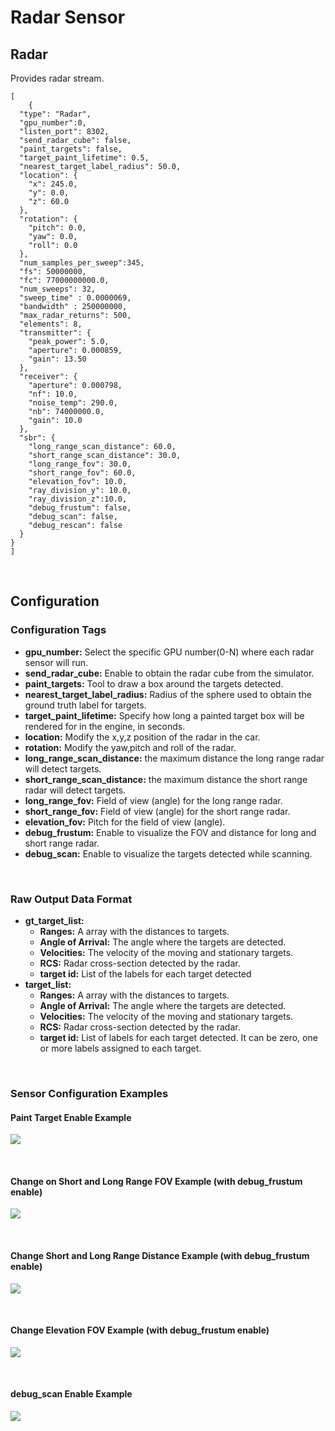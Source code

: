 # Radar Sensor

## Radar
Provides radar stream.

```
[
    {
  "type": "Radar",
  "gpu_number":0,
  "listen_port": 8302,
  "send_radar_cube": false,
  "paint_targets": false,
  "target_paint_lifetime": 0.5,
  "nearest_target_label_radius": 50.0,
  "location": {
    "x": 245.0,
    "y": 0.0,
    "z": 60.0
  },
  "rotation": {
    "pitch": 0.0,
    "yaw": 0.0,
    "roll": 0.0
  },
  "num_samples_per_sweep":345,
  "fs": 50000000,
  "fc": 77000000000.0,
  "num_sweeps": 32,
  "sweep_time" : 0.0000069,
  "bandwidth" : 250000000,
  "max_radar_returns": 500,
  "elements": 8,
  "transmitter": {
    "peak_power": 5.0,
    "aperture": 0.000859,
    "gain": 13.50
  },
  "receiver": {
    "aperture": 0.000798,
    "nf": 10.0,
    "noise_temp": 290.0,
    "nb": 74000000.0,
    "gain": 10.0
  },
  "sbr": {
    "long_range_scan_distance": 60.0,
    "short_range_scan_distance": 30.0,
    "long_range_fov": 30.0,
    "short_range_fov": 60.0,
    "elevation_fov": 10.0,
    "ray_division_y": 10.0,
    "ray_division_z":10.0,
    "debug_frustum": false,
    "debug_scan": false,
    "debug_rescan": false
  }
}
]
```
<p>&nbsp;</p>



## Configuration

### Configuration Tags

- **gpu_number:** Select the specific GPU number(0-N) where each radar sensor will run.
- **send_radar_cube:** Enable to obtain the radar cube from the simulator. 
- **paint_targets:** Tool to draw a box around the targets detected.
- **nearest_target_label_radius:** Radius of the sphere used to obtain the ground truth label for targets.
- **target_paint_lifetime:** Specify how long a painted target box will be rendered for in the engine, in seconds.
- **location:** Modify the x,y,z position of the radar in the car.
- **rotation:** Modify the yaw,pitch and roll of the radar.
- **long_range_scan_distance:** the maximum distance the long range radar will detect targets.
- **short_range_scan_distance:** the maximum distance the short range radar will detect targets.
- **long_range_fov:** Field of view (angle) for the long range radar.
- **short_range_fov:** Field of view (angle) for the short range radar.
- **elevation_fov:** Pitch for the field of view (angle).
- **debug_frustum:** Enable to visualize the FOV and distance for long and short range radar. 
- **debug_scan:** Enable to visualize the targets detected while scanning. 
<p>&nbsp;</p>



### Raw Output Data Format
- **gt_target_list:**
    - **Ranges:** A array with the distances to targets.
    - **Angle of Arrival:** The angle where the targets are detected.
    - **Velocities:** The velocity of the moving and stationary targets.
    - **RCS:** Radar cross-section detected by the radar. 
    - **target id:** List of the labels for each target detected
- **target_list:**
    - **Ranges:** A array with the distances to targets.
    - **Angle of Arrival:** The angle where the targets are detected.
    - **Velocities:** The velocity of the moving and stationary targets.
    - **RCS:** Radar cross-section detected by the radar. 
    - **target id:** List of labels for each target detected. It can be zero, one or more labels assigned to each target.
<p>&nbsp;</p>



### Sensor Configuration Examples

#### Paint Target Enable Example
<p class="img_container">
<img class="lg_img" src="https://github.com/monoDriveIO/client/raw/master/WikiPhotos/LV_client/sensors/configuration/radar/radar_paint_target.jpg" />
</p>
<p>&nbsp;</p>


#### Change on Short and Long Range FOV Example (with debug_frustum enable)
<p class="img_container">
<img class="wide_img" src="https://github.com/monoDriveIO/client/raw/master/WikiPhotos/LV_client/sensors/configuration/radar/frustrum_fov.jpg" />
</p>
<p>&nbsp;</p>


#### Change Short and Long Range Distance Example (with debug_frustum enable)
<p class="img_container">
<img class="wide_img" src="https://github.com/monoDriveIO/client/raw/master/WikiPhotos/LV_client/sensors/configuration/radar/frustum_distance.jpg" />
</p>
<p>&nbsp;</p>


#### Change Elevation FOV Example (with debug_frustum enable)
<p class="img_container">
<img class="wide_img" src="https://github.com/monoDriveIO/client/raw/master/WikiPhotos/LV_client/sensors/configuration/radar/elevation.jpg" />
</p>
<p>&nbsp;</p>


#### debug_scan Enable Example
<p class="img_container">
<img class="lg_img" src="https://github.com/monoDriveIO/client/raw/master/WikiPhotos/LV_client/sensors/configuration/radar/debug_scan.jpg" />
</p>
